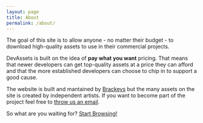 ```yaml
---
layout: page
title: About
permalink: /about/
---
```


The goal of this site is to allow anyone - no matter their budget - to download high-quality assets to use in their commercial projects.

DevAssets is built on the idea of **pay what you want** pricing. That means that newer developers can get top-quality assets at a price they can afford and that the more established developers can choose to chip in to support a good cause.

The website is built and mantained by <a href="http://youtube.com/brackeys/" target="_blank">Brackeys</a> but the many assets on the site is created by independent artists. If you want to become part of the project feel free to [throw us an email](mailto:apply@brackeys.com).

So what are you waiting for? [Start Browsing!](/browse/)